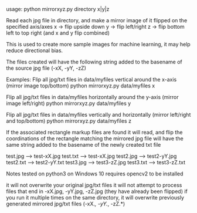 usage: python mirrorxyz.py directory x|y|z

Read each jpg file in directory, and make a mirror image of it flipped on the specified axis/axes
  x  -> flip upside down
  y  -> flip left/right
  z -> flip bottom left to top right (and x and y flip combined)

This is used to create more sample images for machine learning, it may help reduce directional bias.

The files created will have the following string added to the basename of the source jpg file (-xX, -yY, -zZ)

Examples:
 Flip all jpg/txt files in data/myfiles vertical around the x-axis (mirror image top/bottom)
       python mirrorxyz.py data/myfiles x

 Flip all jpg/txt files in data/myfiles horizontally around the y-axis (mirror image left/right)
       python mirrorxyz.py data/myfiles y

 Flip all jpg/txt files in data/myfiles vertically and horizontally (mirror left/right and top/bottom)
       python mirrorxyz.py data/myfiles z

If the associated rectangle markup files are found it will read, and flip the coordinations of the rectangle
matching the mirrored jpg file will have the same string added to the basename of the newly created txt file

  test.jpg --> test-xX.jpg
  test.txt --> test-xX.jpg
  test2.jpg --> test2-yY.jpg
  test2.txt --> test2-yY.txt
  test3.jpg --> test3-zZ.jpg
  test3.txt --> test3-zZ.txt

Notes
   tested on python3 on Windows 10
   requires opencv2 to be installed

   it will not overwrite your original jpg/txt files
   it will not attempt to process files that end in -xX.jpg, -yY.jpg, -zZ.jpg (they have already been flipped)
   if you run it multiple times on the same directory, it will overwrite previously generated mirrored jpg/txt files (-xX.*, -yY.*, -zZ.*)
    

